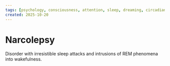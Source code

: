```yaml
---
tags: [psychology, consciousness, attention, sleep, dreaming, circadian-rhythms, psychoactive-drugs]
created: 2025-10-20
---
```

# Narcolepsy

Disorder with irresistible sleep attacks and intrusions of REM phenomena into wakefulness.
